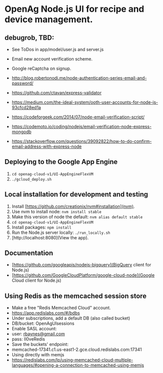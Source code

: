 # OpenAg Node.js UI for recipe and device management.

## debugrob, TBD:
- See ToDos in app/model/user.js  and server.js
- Email new account verification scheme.
- Google reCaptcha on signup.

- http://blog.robertonodi.me/node-authentication-series-email-and-password/
- https://github.com/ctavan/express-validator
- https://medium.com/the-ideal-system/ooth-user-accounts-for-node-js-93cfcd28ed1a
- https://codeforgeek.com/2014/07/node-email-verification-script/
- https://codemoto.io/coding/nodejs/email-verification-node-express-mongodb
- https://stackoverflow.com/questions/39092822/how-to-do-confirm-email-address-with-express-node


## Deploying to the Google App Engine
1. `cd openag-cloud-v1/UI-AppEngineFlexVM`
2. `./gcloud_deploy.sh`

## Local installation for development and testing

1. Install [https://github.com/creationix/nvm#installation](nvm).
2. Use nvm to install node: `nvm install stable`
3. Make this version of node the default: `nvm alias default stable`
4. `cd openag-cloud-v1/UI-AppEngineFlexVM`
5. Install packages: `npm install`
6. Run the Node.js server locally: `./run_locally.sh`
7. [http://localhost:8080](View the app). 


## Documentation 
- [https://github.com/googleapis/nodejs-bigquery](BigQuery client for Node.js)
- [https://github.com/GoogleCloudPlatform/google-cloud-node](Google Cloud client for Node.js)

## Using Redis as the memcached session store
- Make a free "Redis Memcached Cloud" account.
 - https://app.redislabs.com/#/bdbs
 - Under subscriptions, add a default DB (also called bucket)
  - DB/bucket: OpenAgUIsessions
  - Enable SASL account:       
   - user: rbaynes@gmail.com
   - pass: Il0veRedis
  - Save the buckets' endpoint:
   - memcached-17341.c1.us-east1-2.gce.cloud.redislabs.com:17341
 - Using directly with memjs
  - https://redislabs.com/lp/using-memcached-cloud-multiple-languages/#opening-a-connection-to-memcached-using-memjs
